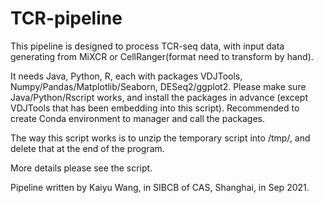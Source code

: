 # TCR-pipeline
This pipeline is designed to process TCR-seq data, with input data generating from MiXCR or CellRanger(format need to transform by hand).

It needs Java, Python, R, each with packages VDJTools, Numpy/Pandas/Matplotlib/Seaborn, DESeq2/ggplot2. Please make sure Java/Python/Rscript works, and install the packages in advance (except VDJTools that has been embedding into this script). Recommended to create Conda environment to manager and call the packages.

The way this script works is to unzip the temporary script into /tmp/, and delete that at the end of the program.

More details please see the script.

Pipeline written by Kaiyu Wang, in SIBCB of CAS, Shanghai, in Sep 2021.
